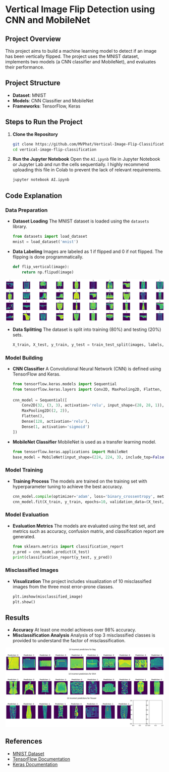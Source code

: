 # Vertical Image Flip Detection using CNN and MobileNet

## Project Overview

This project aims to build a machine learning model to detect if an image has been vertically flipped. The project uses the MNIST dataset, implements two models (a CNN classifier and MobileNet), and evaluates their performance.

## Project Structure

- **Dataset**: MNIST
- **Models**: CNN Classifier and MobileNet
- **Frameworks**: TensorFlow, Keras

## Steps to Run the Project

1. **Clone the Repository**

   ```bash
   git clone https://github.com/MVPhat/Vertical-Image-Flip-Classification-CNN-and-MobileNet.git
   cd vertical-image-flip-classification
   ```

2. **Run the Jupyter Notebook**
   Open the `AI.ipynb` file in Jupyter Notebook or Jupyter Lab and run the cells sequentially. I highly recommend uploading this file in Colab to prevent the lack of relevant requirements.
   ```bash
   jupyter notebook AI.ipynb
   ```

## Code Explanation

### Data Preparation

- **Dataset Loading**
  The MNIST dataset is loaded using the `datasets` library.

  ```python
  from datasets import load_dataset
  mnist = load_dataset('mnist')
  ```

- **Data Labeling**
  Images are labeled as 1 if flipped and 0 if not flipped. The flipping is done programmatically.
  ```python
  def flip_vertical(image):
      return np.flipud(image)
  ```

<img src="./images/flipping_data.png"/>

- **Data Splitting**
  The dataset is split into training (80%) and testing (20%) sets.
  ```python
  X_train, X_test, y_train, y_test = train_test_split(images, labels, test_size=0.2)
  ```

### Model Building

- **CNN Classifier**
  A Convolutional Neural Network (CNN) is defined using TensorFlow and Keras.

  ```python
  from tensorflow.keras.models import Sequential
  from tensorflow.keras.layers import Conv2D, MaxPooling2D, Flatten, Dense

  cnn_model = Sequential([
      Conv2D(32, (3, 3), activation='relu', input_shape=(28, 28, 1)),
      MaxPooling2D((2, 2)),
      Flatten(),
      Dense(128, activation='relu'),
      Dense(1, activation='sigmoid')
  ])
  ```

- **MobileNet Classifier**
  MobileNet is used as a transfer learning model.
  ```python
  from tensorflow.keras.applications import MobileNet
  base_model = MobileNet(input_shape=(224, 224, 3), include_top=False, weights='imagenet')
  ```

### Model Training

- **Training Process**
  The models are trained on the training set with hyperparameter tuning to achieve the best accuracy.
  ```python
  cnn_model.compile(optimizer='adam', loss='binary_crossentropy', metrics=['accuracy'])
  cnn_model.fit(X_train, y_train, epochs=10, validation_data=(X_test, y_test))
  ```

### Model Evaluation

- **Evaluation Metrics**
  The models are evaluated using the test set, and metrics such as accuracy, confusion matrix, and classification report are generated.
  ```python
  from sklearn.metrics import classification_report
  y_pred = cnn_model.predict(X_test)
  print(classification_report(y_test, y_pred))
  ```

### Misclassified Images

- **Visualization**
  The project includes visualization of 10 misclassified images from the three most error-prone classes.
  ```python
  plt.imshow(misclassified_image)
  plt.show()
  ```

## Results

- **Accuracy**
  At least one model achieves over 98% accuracy.
- **Misclassification Analysis**
Analysis of top 3 misclassified classes is provided to understand the factor of misclassification.
<div>
  <img src="./images/results1.png"/>
  <img src="./images/results2.png"/>
  <img src="./images/results3.png"/>
</div>

## References

- [MNIST Dataset](https://www.tensorflow.org/datasets/catalog/mnist)
- [TensorFlow Documentation](https://www.tensorflow.org/overview)
- [Keras Documentation](https://keras.io/docs/)
